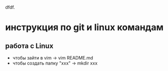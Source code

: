 dfdf.
# инструкция по git и linux командам
## работа с Linux
* чтобы зайти в vim -> vim README.md
* чтобы создать папку "ххх" -> mkdir xxx 
